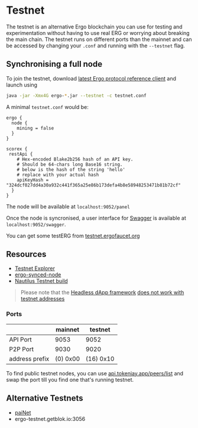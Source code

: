 # Testnet

The testnet is an alternative Ergo blockchain you can use for testing and experimentation without having to use real ERG or worrying about breaking the main chain. The testnet runs on different ports than the mainnet and can be accessed by changing your `.conf` and running with the `--testnet` flag. 


## Synchronising a full node

To join the testnet, download [latest Ergo protocol reference client](https://github.com/ergoplatform/ergo/releases/tag/5.0-RC2) and launch using

```bash
java -jar -Xmx4G ergo-*.jar --testnet -c testnet.conf
```


A minimal `testnet.conf` would be:

```
ergo {
  node {
    mining = false
  }
}

scorex {
 restApi {
    # Hex-encoded Blake2b256 hash of an API key.
    # Should be 64-chars long Base16 string.
    # below is the hash of the string 'hello'
    # replace with your actual hash
    apiKeyHash = "324dcf027dd4a30a932c441f365a25e86b173defa4b8e58948253471b81b72cf"
  }
} 

```

The node will be available at `localhost:9052/panel`

Once the node is syncronised, a user interface for [Swagger](/node/swagger/) is available at `localhost:9052/swagger`. 

You can get some testERG from [testnet.ergofaucet.org](https://testnet.ergofaucet.org/)


## Resources


- [Testnet Explorer](https://testnet.ergoplatform.com/)
- [ergo-synced-node](https://github.com/mgpai22/ergo-synced-node#ergo-testnet-node-setup)
- [Nautilus Testnet build](https://github.com/capt-nemo429/nautilus-wallet#testnet)




> Please note that the [Headless dApp framework](/dev/stack/headless/#headless-dapp-framework) [does not work with testnet addresses](https://github.com/ergoplatform/ergo-headless-dapp-framework/blob/main/src/encoding.rs#L104)

### Ports

|                | mainnet  | testnet   |
|----------------|----------|-----------|
| API Port       | 9053     | 9052      | 
| P2P Port       | 9030     | 9020      |
| address prefix | (0) 0x00 | (16) 0x10 |

To find public testnet nodes, you can use [api.tokenjay.app/peers/list](https://api.tokenjay.app/peers/list) and swap the port till you find one that's running testnet.



## Alternative Testnets

- [paiNet](https://github.com/mgpai22/paiNet)
- ergo-testnet.getblok.io:3056

